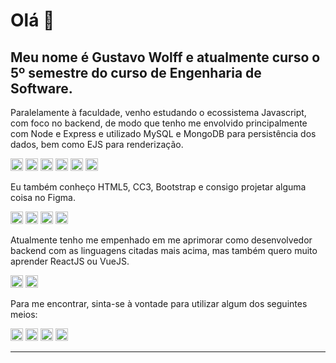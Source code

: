 # Olá 👋
## Meu nome é Gustavo Wolff e atualmente curso o 5º semestre do curso de Engenharia de Software.

Paralelamente à faculdade, venho estudando o ecossistema Javascript, com foco no backend, de modo que tenho me envolvido principalmente com Node e Express e utilizado MySQL e MongoDB para persistência dos dados, bem como EJS para renderização.

<img src="https://img.shields.io/badge/JavaScript-F7DF1E?style=for-the-badge&logo=javascript&logoColor=black" height="20"/> <img src="https://img.shields.io/badge/Node.js-43853D?style=for-the-badge&logo=node-dot-js&logoColor=white" height="20"/> <img src="https://img.shields.io/badge/Express.js-000000?style=for-the-badge&logo=express&logoColor=white" height="20"/> <img src="https://img.shields.io/badge/MySQL-00000F?style=for-the-badge&logo=mysql&logoColor=white" height="20"/> <img src="https://img.shields.io/badge/MongoDB-4EA94B?style=for-the-badge&logo=mongodb&logoColor=white" height="20"/> <img src="https://encrypted-tbn0.gstatic.com/images?q=tbn:ANd9GcRF3FbflSFnzl5IhFsDPBcHghWuqSvgB8-9F0w1S-F6mmNdkHsfY5p1aWTcqiGhc6mAUg&usqp=CAU" height="20"/> 


Eu também conheço HTML5, CC3, Bootstrap e consigo projetar alguma coisa no Figma.

<img src="https://img.shields.io/badge/HTML5-E34F26?style=for-the-badge&logo=html5&logoColor=white" height="20"/> <img src="https://img.shields.io/badge/CSS3-1572B6?style=for-the-badge&logo=css3&logoColor=white" height="20"/> <img src="https://img.shields.io/badge/Bootstrap-563D7C?style=for-the-badge&logo=bootstrap&logoColor=white" height="20"/> <img src="https://img.shields.io/badge/Figma-F24E1E?style=for-the-badge&logo=figma&logoColor=white" height="20"/> 


Atualmente tenho me empenhado em me aprimorar como desenvolvedor backend com as linguagens citadas mais acima, mas também quero muito aprender ReactJS ou VueJS.

<img src="https://img.shields.io/badge/React-20232A?style=for-the-badge&logo=react&logoColor=61DAFB" height="20"/> <img src="https://img.shields.io/badge/Vue.js-35495E?style=for-the-badge&logo=vue-dot-js&logoColor=4FC08D" height="20"/> 


Para me encontrar, sinta-se à vontade para utilizar algum dos seguintes meios: <br>

<a href="https://linkedin.com/in/gustavo-wolff" target="blank"> <img src="https://img.shields.io/badge/LinkedIn-0077B5?style=for-the-badge&logo=linkedin&logoColor=white" height="20"/></a> 
<a href="https://github.com/gustavow1985" target="blank"> <img src="https://img.shields.io/badge/GitHub-100000?style=for-the-badge&logo=github&logoColor=white" height="20"/></a> 
<a href="https://api.whatsapp.com/send?phone=5543999294493&text=Ol%C3%A1%20Gustavo.%20Vi%20seu%20perfil%20no%20Github%20e%20gostaria%20de%20conversar%20com%20voc%C3%AA"> <img src="https://img.shields.io/badge/WhatsApp-25D366?style=for-the-badge&logo=whatsapp&logoColor=white" height="20"/></a> 
<a href="https://t.me/gustavoWolff" target="blank"> <img src="https://img.shields.io/badge/Telegram-2CA5E0?style=for-the-badge&logo=telegram&logoColor=white" height="20"/></a>

<hr>

